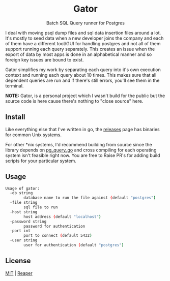<h1 align="center">
    Gator
</h1>
<p align="center">Batch SQL Query runner for Postgres</p>

I deal with moving psql dump files and sql data insertion files around a lot.
It's mostly to seed data when a new developer joins the company and each of
them have a different tool/GUI for handling postgres and not all of them support
running each query separately. This creates an issue when the export of data by most
apps is done in an alphabetical manner and so foreign key issues are bound to exist.

Gator simplifies my work by separating each query into it's own execution context and
running each query about 10 times. This makes sure that all dependent queries are run and if there's still errors, you'll see them in the terminal.

**NOTE:** Gator, is a personal project which I wasn't build for the public but the source code is here cause there's nothing to "close source" here.

## Install

Like everything else that I've written in go, the [releases](https://github.com/barelyhuman/releases) page has binaries for common Unix systems.

For other \*nix systems, I'd recommend building from source since the library depends on
[pg_query_go](https://github.com/pganalyze/pg_query_go) and cross compiling for each
operating system isn't feasible right now. You are free to Raise PR's for adding build scripts for your particular system.

## Usage

```sh
Usage of gator:
  -db string
        database name to run the file against (default "postgres")
  -file string
        sql file to run
  -host string
        host address (default "localhost")
  -password string
        password for authentication
  -port int
        port to connect (default 5432)
  -user string
        user for authentication (default "postgres")
```

## License

[MIT](/license) | [Reaper](https://github.com/barelyhuman)
